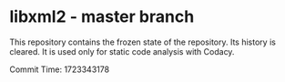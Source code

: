 # libxml2 - master branch

This repository contains the frozen state of the repository.
Its history is cleared. It is used only for static code
analysis with Codacy.

Commit Time: 1723343178